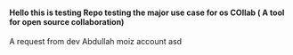 #### Hello this is testing Repo testing the major use case for os COllab ( A tool for open source collaboration)

A request from dev Abdullah moiz account
asd
